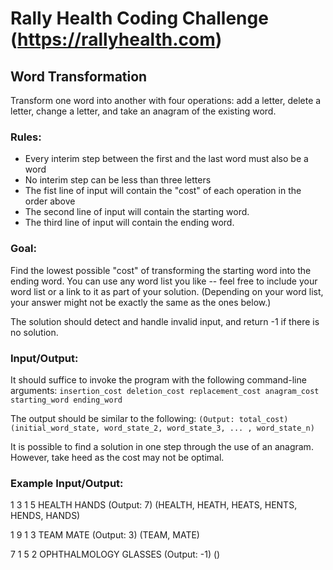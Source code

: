# Rally Health Coding Challenge (https://rallyhealth.com)

## Word Transformation
Transform one word into another with four operations: add a letter, delete a letter, change a letter, and take an anagram of the existing word.

### Rules:
- Every interim step between the first and the last word must also be a word
- No interim step can be less than three letters
- The fist line of input will contain the "cost" of each operation in the order above
- The second line of input will contain the starting word.
- The third line of input will contain the ending word.

### Goal:
Find the lowest possible "cost" of transforming the starting word into the ending word. You can use any word list you like -- feel free to include your word list or a link to it as part of your solution. (Depending on your word list, your answer might not be exactly the same as the ones below.)

The solution should detect and handle invalid input, and return -1 if there is no solution.

### Input/Output:
It should suffice to invoke the program with the following command-line arguments:
`insertion_cost deletion_cost replacement_cost anagram_cost starting_word ending_word`

The output should be similar to the following:
`(Output: total_cost) (initial_word_state, word_state_2, word_state_3, ... , word_state_n)`

It is possible to find a solution in one step through the use of an anagram. However, take heed as the cost may not be optimal.

### Example Input/Output:
1 3 1 5 HEALTH HANDS
(Output: 7) (HEALTH, HEATH, HEATS, HENTS, HENDS, HANDS)

1 9 1 3 TEAM MATE
(Output: 3) (TEAM, MATE)

7 1 5 2 OPHTHALMOLOGY GLASSES
(Output: -1) ()
